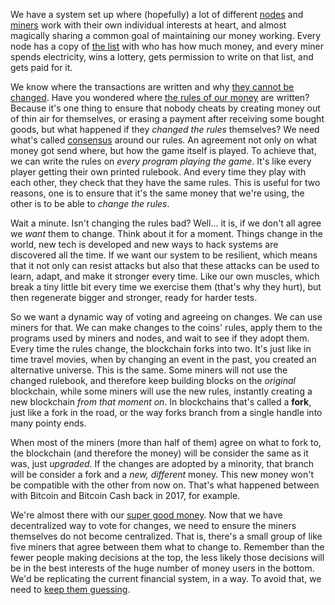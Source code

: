 We have a system set up where (hopefully) a lot of different [nodes](2.25-nodes.md) and [miners](2.09-miners.md) work with their own individual interests at heart, and almost magically sharing a common goal of maintaining our money working. Every node has a copy of [the list](2.10-money_ledger.md) with who has how much money, and every miner spends electricity, wins a lottery, gets permission to write on that list, and gets paid for it.

We know where the transactions are written and why [they cannot be changed](2.11-blockchain.md). Have you wondered where [the rules of our money](2.04-money_rules.md) are written? Because it's one thing to ensure that nobody cheats by creating money out of thin air for themselves, or erasing a payment after receiving some bought goods, but what happened if they *changed the rules* themselves? We need what's called [consensus](2.24-consensus.md) around our rules. An agreement not only on what money got send where, but how the game itself is played. To achieve that, we can write the rules on *every program playing the game*. It's like every player getting their own printed rulebook. And every time they play with each other, they check that they have the same rules. This is useful for two reasons, one is to ensure that it's the same money that we're using, the other is to be able to *change the rules*. 

Wait a minute. Isn't changing the rules bad? Well... it is, if we don't all agree we *want* them to change. Think about it for a moment. Things change in the world, new tech is developed and new ways to hack systems are discovered all the time. If we want our system to be resilient, which means that it not only can resist attacks but also that these attacks can be used to learn, adapt, and make it stronger every time. Like our own muscles, which break a tiny little bit every time we exercise them (that's why they hurt), but then regenerate bigger and stronger, ready for harder tests.

So we want a dynamic way of voting and agreeing on changes. We can use miners for that. We can make changes to the coins' rules, apply them to the programs used by miners and nodes, and wait to see if they adopt them. Every time the rules change, the blockchain forks into two. It's just like in time travel movies, when by changing an event in the past, you created an alternative universe. This is the same. Some miners will not use the changed rulebook, and therefore keep building blocks on the *original* blockchain, while some miners will use the new rules, instantly creating a new blockchain *from that moment on*. In blockchains that's called a **fork**, just like a fork in the road, or the way forks branch from a single handle into many pointy ends.

When most of the miners (more than half of them) agree on what to fork to, the blockchain (and therefore the money) will be consider the same as it was, just *upgraded*. If the changes are adopted by a minority, that branch will be consider a fork and a *new, different* money. This new money won't be compatible with the other from now on. That's what happened between with Bitcoin and Bitcoin Cash back in 2017, for example.

We're almost there with our [super good money](2.03-good_money.md). Now that we have decentralized way to vote for changes, we need to ensure the miners themselves do not become centralized. That is, there's a small group of like five miners that agree between them what to change to. Remember than the fewer people making decisions at the top, the less likely those decisions will be in the best interests of the huge number of money users in the bottom. We'd be replicating the current financial system, in a way. To avoid that, we need to [keep them guessing](2.48-randomx.md).